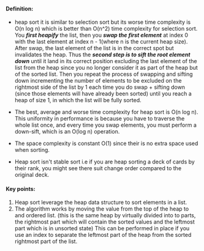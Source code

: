 #### Definition:
- heap sort it is similar to selection sort but its worse time complexity is O(n log n) which is better than O(n^2) time complexity for selection sort. You ***first heapify*** the list, then you ***swap the first element*** at index 0 with the last element at index n - 1(where n is the current heap size). After swap, the last element of the list is in the correct spot but invalidates the heap. Thus the ***second step is to sift the root element down*** until it land in its correct position excluding the last element of the list from the heap since you no longer consider it as part of the heap but of the sorted list. Then you repeat the process of swapping and sifting down incrementing the number of elements to be excluded on the rightmost side of the list by 1 each time you do swap + sifting down (since those elements will have already been sorted) until you reach a heap of size 1, in which the list will be fully sorted.

- The best, average and worse time complexity for heap sort is O(n log n). This uniformity in performance is because you have to traverse the whole list once, and every time you swap elements, you must perform a down-sift, which is an O(log n) operation.
- The space complexity is constant O(1) since their is no extra space used when sorting.
- Heap sort isn't stable sort i.e if you are heap sorting a deck of cards by their rank, you might see there suit change order compared to the original deck.

#### Key points:
1. Heap sort leverage the heap data structure to sort elements in a list.
2. The algorithm works by moving the value from the top of the heap to and ordered list. (this is the same heap by virtually divided into to parts, the rightmost part which will contain the sorted values and the leftmost part which is in unsorted state) This can be performed in place if you use an index to separate the leftmost part of the heap from the sorted rightmost part of the list.